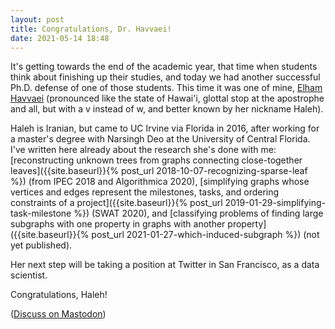 ```yaml
---
layout: post
title: Congratulations, Dr. Havvaei!
date: 2021-05-14 18:48
---
```

It's getting towards the end of the academic year, that time when students think about finishing up their studies, and today we had another successful Ph.D. defense of one of those students. This time it was one of mine, [Elham Havvaei](https://www.ics.uci.edu/~ehavvaei/) (pronounced like the state of Hawai'i, glottal stop at the apostrophe and all, but with a v instead of w, and better known by her nickname Haleh).

Haleh is Iranian, but came to UC Irvine via Florida in 2016, after working for a master's degree with Narsingh Deo at the University of Central Florida. I've written here already about the research she's done with me: [reconstructing unknown trees from graphs connecting close-together leaves]({{site.baseurl}}{% post_url 2018-10-07-recognizing-sparse-leaf %}) (from IPEC 2018 and Algorithmica 2020), [simplifying graphs whose vertices and edges represent the milestones, tasks, and ordering constraints of a project]({{site.baseurl}}{% post_url 2019-01-29-simplifying-task-milestone %}) (SWAT 2020), and [classifying problems of finding large subgraphs with one property in graphs with another property]({{site.baseurl}}{% post_url 2021-01-27-which-induced-subgraph %}) (not yet published).

Her next step will be taking a position at Twitter in San Francisco, as a data scientist.

Congratulations, Haleh!

([Discuss on Mastodon](https://mathstodon.xyz/@11011110/106236739159044402))